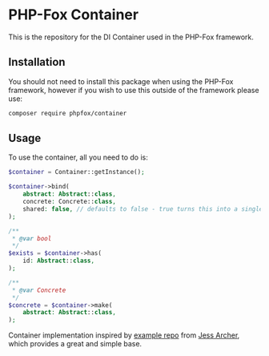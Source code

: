 # PHP-Fox Container

This is the repository for the DI Container used in the PHP-Fox framework.


## Installation

You should not need to install this package when using the PHP-Fox framework, however if you wish to use this outside of the framework please use:

```bash
composer require phpfox/container
```

## Usage

To use the container, all you need to do is:

```php
$container = Container::getInstance();

$container->bind(
    abstract: Abstract::class,
    concrete: Concrete::class,
    shared: false, // defaults to false - true turns this into a singleton.
);

/**
 * @var bool
 */
$exists = $container->has(
    id: Abstract::class,
);

/**
 * @var Concrete
 */
$concrete = $container->make(
    abstract: Abstract::class,
);
```

Container implementation inspired by [example repo](https://github.com/jessarcher/service-container-from-scratch) from [Jess Archer](https://github.com/jessarcher), which provides a great and simple base. 
